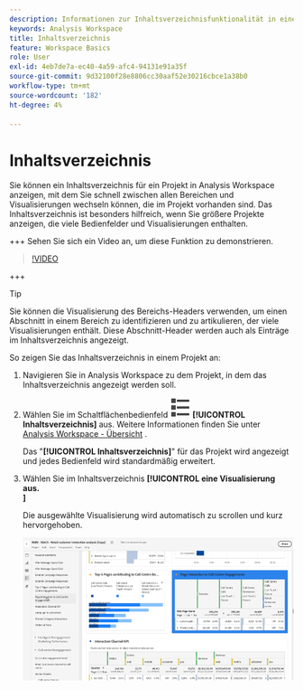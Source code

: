 ```yaml
---
description: Informationen zur Inhaltsverzeichnisfunktionalität in einem Workspace-Projekt
keywords: Analysis Workspace
title: Inhaltsverzeichnis
feature: Workspace Basics
role: User
exl-id: 4eb7de7a-ec40-4a59-afc4-94131e91a35f
source-git-commit: 9d32100f28e8806cc30aaf52e30216cbce1a38b0
workflow-type: tm+mt
source-wordcount: '182'
ht-degree: 4%

---
```


# Inhaltsverzeichnis 

Sie können ein Inhaltsverzeichnis für ein Projekt in Analysis Workspace anzeigen, mit dem Sie schnell zwischen allen Bereichen und Visualisierungen wechseln können, die im Projekt vorhanden sind. Das Inhaltsverzeichnis ist besonders hilfreich, wenn Sie größere Projekte anzeigen, die viele Bedienfelder und Visualisierungen enthalten.

+++ Sehen Sie sich ein Video an, um diese Funktion zu demonstrieren.

>[!VIDEO](https://video.tv.adobe.com/v/26990/?learn=on)

+++

>[!TIP]
>
>Sie können die Visualisierung des Bereichs-Headers verwenden, um einen Abschnitt in einem Bereich zu identifizieren und zu artikulieren, der viele Visualisierungen enthält. Diese Abschnitt-Header werden auch als Einträge im Inhaltsverzeichnis angezeigt.
>


So zeigen Sie das Inhaltsverzeichnis in einem Projekt an:

1. Navigieren Sie in Analysis Workspace zu dem Projekt, in dem das Inhaltsverzeichnis angezeigt werden soll.

1. Wählen Sie im Schaltflächenbedienfeld ![ViewList](/help/assets/icons/ViewList.svg) **[!UICONTROL Inhaltsverzeichnis]** aus. Weitere Informationen finden Sie unter [Analysis Workspace - Übersicht](/help/analysis-workspace/home.md) .<br/>

   Das &quot;**[!UICONTROL Inhaltsverzeichnis]**&quot; für das Projekt wird angezeigt und jedes Bedienfeld wird standardmäßig erweitert.

1. Wählen Sie im Inhaltsverzeichnis **[!UICONTROL eine Visualisierung aus.<br/>]**

   Die ausgewählte Visualisierung wird automatisch zu scrollen und kurz hervorgehoben.

   ![TOC hervorgehoben](assets/toc-highlighted.png)
